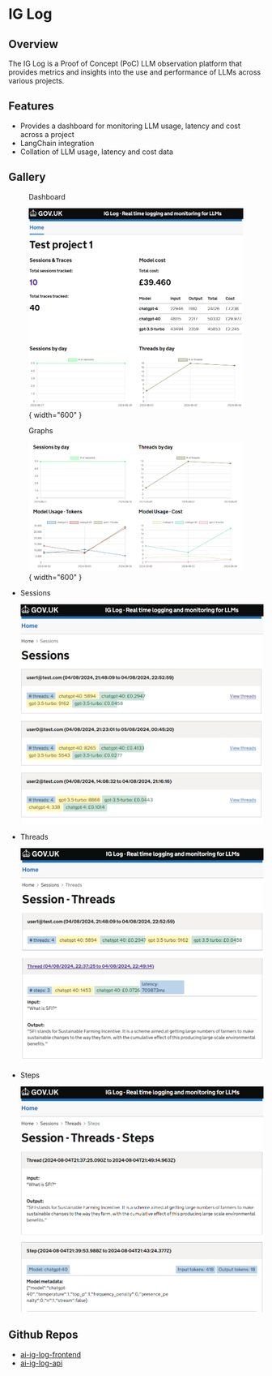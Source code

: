 # IG Log

## Overview
The IG Log is a Proof of Concept (PoC) LLM observation platform that provides metrics and insights into the use and performance of LLMs across various projects.

## Features

- Provides a dashboard for monitoring LLM usage, latency and cost across a project
- LangChain integration
- Collation of LLM usage, latency and cost data

## Gallery

<figure markdown="span">

  <figcaption>Dashboard</figcaption>

  ![image](../images/projects/ig-log/dashboard.png){ width="600" }

</figure>

<figure markdown="span">

  <figcaption>Graphs</figcaption>

  ![image](../images/projects/ig-log/graphs.png){ width="600" }

</figure>

<div class="grid cards" markdown>

-   Sessions

    ![image](../images/projects/ig-log/sessions.png)

-   Threads

    ![image](../images/projects/ig-log/threads.png)

-   Steps

    ![image](../images/projects/ig-log/steps.png)
</div>

## Github Repos
- [ai-ig-log-frontend](https://github.com/DEFRA/ai-ig-log-frontend)
- [ai-ig-log-api](https://github.com/DEFRA/ai-ig-log-api)